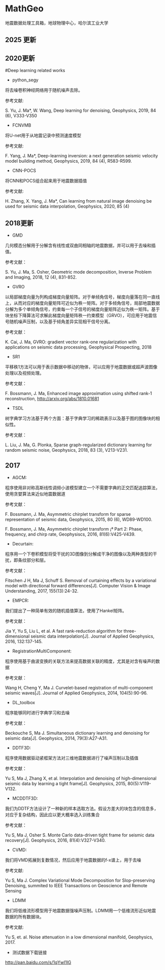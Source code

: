 # MathGeo

地震数据处理工具箱，地球物理中心，哈尔滨工业大学

## 2025 更新

## 2020更新

#Deep learning related works

* python_segy

将去噪卷积神经网络用于随机噪声去除。

参考文献:

S. Yu, J. Ma*, W. Wang, Deep learning for denoising, Geophysics, 2019, 84 (6), V333-V350

* FCNVMB

将U-net用于从地震记录中预测速度模型

参考文献:

F. Yang, J. Ma*, Deep-learning inversion: a next generation seismic velocity model building method, Geophysics, 2019, 84 (4), R583-R599.

* CNN-POCS

将CNN和POCS组合起来用于地震数据插值

参考文献:

H. Zhang, X. Yang, J. Ma*, Can learning from natural image denoising be used for seismic data interpolation, Geophysics, 2020, 85 (4)

## 2018更新

* GMD

几何模态分解用于分解含有线性或双曲同相轴的地震数据，并可以用于去噪和插值。

参考文献：

S. Yu, J. Ma, S. Osher, Geometric mode decomposition, Inverse Problem and Imaging, 2018, 12 (4), 831-852.

* GVRO

以局部梯度向量为列构成梯度向量矩阵。对于单倾角信号，梯度向量落在同一直线上，从而对应的梯度向量矩阵可近似为秩一矩阵。对于多倾角信号，局部地震数据分解为多个单倾角信号，约束每一个子信号的梯度向量矩阵近似为秩一矩阵。基于块坐标下降算法可求解此梯度向量矩阵秩一约束模型（GRVO），可应用于地震信号随机噪声压制，以及基于倾角差异实现相干信号分离。

参考文献：

K. Cai, J. Ma, GVRO: gradient vector rank-one regularization with applications on seismic data processing, Geophysical Prospecting, 2018

* SR1

平移秩1方法可以用于表示数据中移动的物体，可以应用于地震数据或超声波图像处理以及视频处理。

参考文献：

F. Bossmann, J. Ma, Enhanced image approximation using shifted rank-1 reconstruction, http://arxiv.org/abs/1810.01681

* TSDL

树字典学习方法基于两个方面：基于字典学习的稀疏表示以及基于图的图像块的相似性。

参考文献：

L. Liu, J. Ma, G. Plonka, Sparse graph-regularized dictionary learning for random seismic noise, Geophysics, 2018, 83 (3), V213-V231.

## 2017

* AGCM:

程序使用非对称高斯线性调频小波模型建立一个不需要字典的正交匹配追踪算法，使用贪婪算法来近似地震数据道

参考文献：

F. Bossmann, J. Ma, Asymmetric chirplet transform for sparse representation of seismic data, Geophysics, 2015, 80 (6), WD89-WD100.

F. Bossmann, J. Ma, Asymmetric chirplet transform ¡ª Part 2: Phase, frequency, and chirp rate, Geophysiscs, 2016, 81(6):V425-V439.

* Decurtain:

程序用一个下卷积模型将受干扰的3D图像到分解成干净的图像以及两种类型的干扰，即条纹部分和层。

参考文献：

Fitschen J H, Ma J, Schuff S. Removal of curtaining effects by a variational model with directional forward differences[J]. Computer Vision & Image Understanding, 2017, 155(13):24-32.

* EMPCR:

我们提出了一种简单有效的随机插值算法，使用了Hankel矩阵。

参考文献：

Jia Y, Yu S, Liu L, et al. A fast rank-reduction algorithm for three-dimensional seismic data interpolation[J]. Journal of Applied Geophysics, 2016, 132:137-145.

* RegistrationMultiComponent:

程序使用基于曲波变换的关联方法来提高数据关联的精度，尤其是对含有噪声的数据

参考文献：

Wang H, Cheng Y, Ma J. Curvelet-based registration of multi-component seismic waves[J]. Journal of Applied Geophysics, 2014, 104(5):90-96.

* DL_toolbox

程序能够同时进行字典学习和去噪

参考文献：

Beckouche S, Ma J. Simultaneous dictionary learning and denoising for seismic data[J]. Geophysics, 2014, 79(3):A27-A31.

* DDTF3D:

程序使用数据驱动紧框架方法对三维地震数据进行了噪声压制以及插值

参考文献：

Yu S, Ma J, Zhang X, et al. Interpolation and denoising of high-dimensional seismic data by learning a tight frame[J]. Geophysics, 2015, 80(5):V119-V132.

* MCDDTF3D:

我们为DDTF方法设计了一种新的样本选取方法。假设方差大的块包含的信息多，对应于复杂结构，因此应以更大概率选入训练集合

参考文献：

Yu S, Ma J, Osher S. Monte Carlo data-driven tight frame for seismic data recovery[J]. Geophysics, 2016, 81(4):V327-V340.

* CVMD:

我们将VMD拓展到复数情况，然后应用于地震数据的f-x谱上，用于去噪

参考文献: 

Yu S, Ma J. Complex Variational Mode Decomposition for Slop-preserving Denoising, summited to IEEE Transactions on Geoscience and Remote Sensing

* LDMM

我们将低维流形模型用于地震数据强噪声压制。LDMM用一个低维流形近似地震数据的所有数据块。

参考文献:

Yu S, et. al. Noise attenuation in a low dimensional manifold, Geophysics, 2017.

* 测试数据下载链接

http://pan.baidu.com/s/1qYwI1IG

